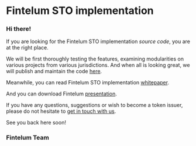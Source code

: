 # Fintelum STO implementation 

### Hi there!

If you are looking for the Fintelum STO implementation *source code*, you are at the right place. 

We will be first thoroughly testing the features, examining modularities on various projects from various jurisdictions. And when all is looking great, we will publish and maintain the code [here](https://github.com/Fintelum/STO). 

Meanwhile, you can read Fintelum STO implementation [whitepaper](https://www.fintelum.com/whitepaper/). 

And you can download Fintelum [presentation](https://www.fintelum.com/presentation/).

If you have any questions, suggestions or wish to become a token issuer, please do not hesitate to [get in touch with us](https://www.fintelum.com/contact/).

See you back here soon!

### Fintelum Team
